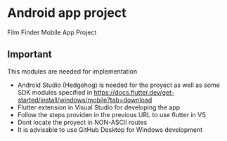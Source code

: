 # Android app project

Film Finder Mobile App Project

## Important

This modules are needed for implementation

- Android Studio (Hedgehog) is needed for the proyect as well as some SDK modules specified in https://docs.flutter.dev/get-started/install/windows/mobile?tab=download
- Flutter extension in Visual Studio for developing the app
- Follow the steps providen in the previous URL to use flutter in VS
- Dont locate the proyect in NON-ASCII routes
- It is advisable to use GitHub Desktop for Windows development
